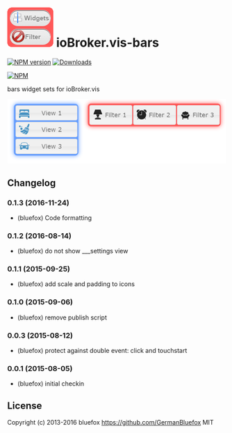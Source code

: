 ![Logo](admin/bars.png)
ioBroker.vis-bars
============

[![NPM version](http://img.shields.io/npm/v/iobroker.vis-bars.svg)](https://www.npmjs.com/package/iobroker.vis-bars)
[![Downloads](https://img.shields.io/npm/dm/iobroker.vis-bars.svg)](https://www.npmjs.com/package/iobroker.vis-bars)

[![NPM](https://nodei.co/npm/iobroker.vis-bars.png?downloads=true)](https://nodei.co/npm/iobroker.vis-bars/)

bars widget sets for ioBroker.vis

![Example](img/widgets.png)

## Changelog

### 0.1.3 (2016-11-24)
- (bluefox) Code formatting

### 0.1.2 (2016-08-14)
- (bluefox) do not show ___settings view

### 0.1.1 (2015-09-25)
- (bluefox) add scale and padding to icons

### 0.1.0 (2015-09-06)
- (bluefox) remove publish script

### 0.0.3 (2015-08-12)
- (bluefox) protect against double event: click and touchstart

### 0.0.1 (2015-08-05)
- (bluefox) initial checkin

## License
 Copyright (c) 2013-2016 bluefox https://github.com/GermanBluefox
 MIT